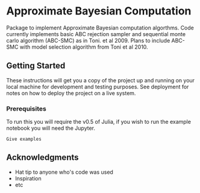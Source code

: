 # Approximate Bayesian Computation

Package to implement Approximate Bayesian computation algorthms. Code currently implements basic ABC rejection sampler and sequential monte carlo algorithm (ABC-SMC) as in Toni. et al 2009. Plans to include ABC-SMC with model selection algorithm from Toni et al 2010.

## Getting Started

These instructions will get you a copy of the project up and running on your local machine for development and testing purposes. See deployment for notes on how to deploy the project on a live system.

### Prerequisites

To run this you will require the v0.5 of Julia, if you wish to run the example notebook you will need the Jupyter.

```
Give examples
```



## Acknowledgments

* Hat tip to anyone who's code was used
* Inspiration
* etc
